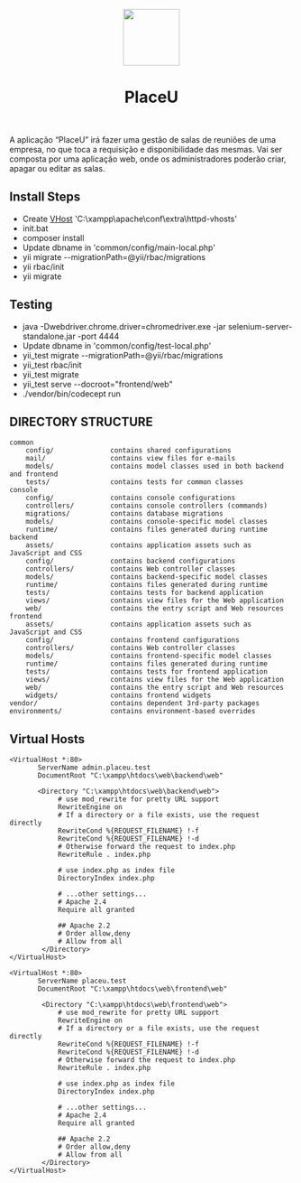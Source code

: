 <p align="center">
    <a href="https://github.com/yiisoft" target="_blank">
        <img src="https://avatars0.githubusercontent.com/u/993323" height="100px">
    </a>
    <h1 align="center">PlaceU</h1>
    <br>
</p>

A aplicação “PlaceU” irá fazer uma gestão de salas de reuniões de uma empresa,
no que toca a requisição e disponibilidade das mesmas.
Vai ser composta por uma aplicação web, onde os administradores poderão
criar, apagar ou editar as salas.

## Install Steps
 - Create [VHost](#vhost) 'C:\xampp\apache\conf\extra\httpd-vhosts'
 - init.bat
 - composer install
 - Update dbname in 'common/config/main-local.php'
 - yii migrate --migrationPath=@yii/rbac/migrations
 - yii rbac/init
 - yii migrate

## Testing
 - java -Dwebdriver.chrome.driver=chromedriver.exe -jar selenium-server-standalone.jar -port 4444
 - Update dbname in 'common/config/test-local.php'
 - yii_test migrate --migrationPath=@yii/rbac/migrations
 - yii_test rbac/init
 - yii_test migrate
 - yii_test serve --docroot="frontend/web"
 - ./vendor/bin/codecept run
 
 
## DIRECTORY STRUCTURE

```
common
    config/              contains shared configurations
    mail/                contains view files for e-mails
    models/              contains model classes used in both backend and frontend
    tests/               contains tests for common classes    
console
    config/              contains console configurations
    controllers/         contains console controllers (commands)
    migrations/          contains database migrations
    models/              contains console-specific model classes
    runtime/             contains files generated during runtime
backend
    assets/              contains application assets such as JavaScript and CSS
    config/              contains backend configurations
    controllers/         contains Web controller classes
    models/              contains backend-specific model classes
    runtime/             contains files generated during runtime
    tests/               contains tests for backend application    
    views/               contains view files for the Web application
    web/                 contains the entry script and Web resources
frontend
    assets/              contains application assets such as JavaScript and CSS
    config/              contains frontend configurations
    controllers/         contains Web controller classes
    models/              contains frontend-specific model classes
    runtime/             contains files generated during runtime
    tests/               contains tests for frontend application
    views/               contains view files for the Web application
    web/                 contains the entry script and Web resources
    widgets/             contains frontend widgets
vendor/                  contains dependent 3rd-party packages
environments/            contains environment-based overrides
```

## <a name="vhost"/>Virtual Hosts

```
<VirtualHost *:80>
       ServerName admin.placeu.test
       DocumentRoot "C:\xampp\htdocs\web\backend\web"

       <Directory "C:\xampp\htdocs\web\backend\web">
            # use mod_rewrite for pretty URL support
            RewriteEngine on
            # If a directory or a file exists, use the request directly
            RewriteCond %{REQUEST_FILENAME} !-f
            RewriteCond %{REQUEST_FILENAME} !-d
            # Otherwise forward the request to index.php
            RewriteRule . index.php

            # use index.php as index file
            DirectoryIndex index.php

            # ...other settings...
            # Apache 2.4
            Require all granted

            ## Apache 2.2
            # Order allow,deny
            # Allow from all
        </Directory>
</VirtualHost>

<VirtualHost *:80>
       ServerName placeu.test
       DocumentRoot "C:\xampp\htdocs\web\frontend\web"

        <Directory "C:\xampp\htdocs\web\frontend\web">
            # use mod_rewrite for pretty URL support
            RewriteEngine on
            # If a directory or a file exists, use the request directly
            RewriteCond %{REQUEST_FILENAME} !-f
            RewriteCond %{REQUEST_FILENAME} !-d
            # Otherwise forward the request to index.php
            RewriteRule . index.php

            # use index.php as index file
            DirectoryIndex index.php

            # ...other settings...
            # Apache 2.4
            Require all granted

            ## Apache 2.2
            # Order allow,deny
            # Allow from all
        </Directory>
</VirtualHost> 
```
